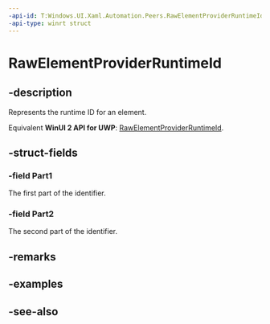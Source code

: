 ```yaml
---
-api-id: T:Windows.UI.Xaml.Automation.Peers.RawElementProviderRuntimeId
-api-type: winrt struct
---
```


<!-- Structure syntax.
public struct RawElementProviderRuntimeId 
-->

# RawElementProviderRuntimeId

## -description
Represents the runtime ID for an element.

Equivalent **WinUI 2 API for UWP**: [RawElementProviderRuntimeId](/windows/winui/api/microsoft.ui.xaml.automation.peers.rawelementproviderruntimeid).

## -struct-fields

### -field Part1
The first part of the identifier.
    

### -field Part2
The second part of the identifier.
    

## -remarks

## -examples

## -see-also
